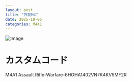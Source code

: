 ```yaml
---
layout: post
title: "万能M4"
date: 2025-10-05
categories: M4A1
---
```


![Image](https://github.com/user-attachments/assets/d81cfa49-9dfb-4da8-a37d-d6befc161270)

# カスタムコード

M4A1 Assault Rifle-Warfare-6HOHA1402VN7K4KV5MF2R
